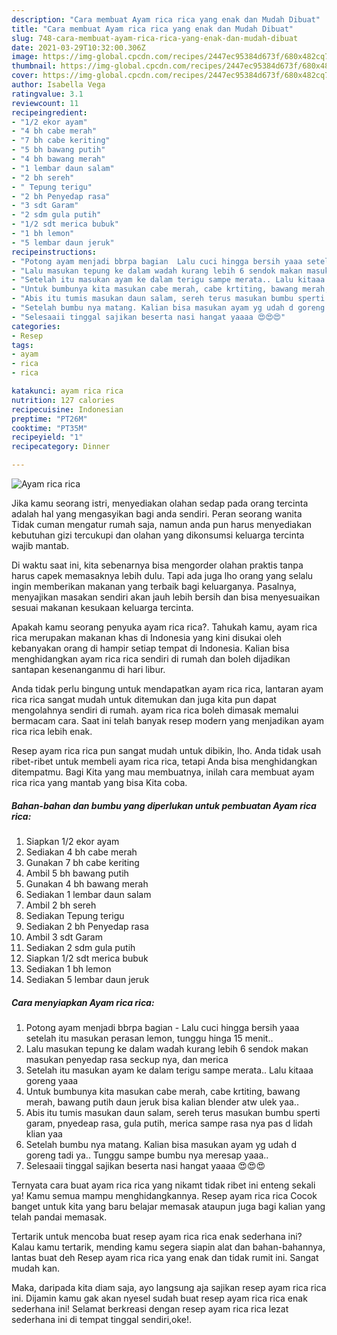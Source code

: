 ```yaml
---
description: "Cara membuat Ayam rica rica yang enak dan Mudah Dibuat"
title: "Cara membuat Ayam rica rica yang enak dan Mudah Dibuat"
slug: 748-cara-membuat-ayam-rica-rica-yang-enak-dan-mudah-dibuat
date: 2021-03-29T10:32:00.306Z
image: https://img-global.cpcdn.com/recipes/2447ec95384d673f/680x482cq70/ayam-rica-rica-foto-resep-utama.jpg
thumbnail: https://img-global.cpcdn.com/recipes/2447ec95384d673f/680x482cq70/ayam-rica-rica-foto-resep-utama.jpg
cover: https://img-global.cpcdn.com/recipes/2447ec95384d673f/680x482cq70/ayam-rica-rica-foto-resep-utama.jpg
author: Isabella Vega
ratingvalue: 3.1
reviewcount: 11
recipeingredient:
- "1/2 ekor ayam"
- "4 bh cabe merah"
- "7 bh cabe keriting"
- "5 bh bawang putih"
- "4 bh bawang merah"
- "1 lembar daun salam"
- "2 bh sereh"
- " Tepung terigu"
- "2 bh Penyedap rasa"
- "3 sdt Garam"
- "2 sdm gula putih"
- "1/2 sdt merica bubuk"
- "1 bh lemon"
- "5 lembar daun jeruk"
recipeinstructions:
- "Potong ayam menjadi bbrpa bagian  Lalu cuci hingga bersih yaaa setelah itu masukan perasan lemon, tunggu hinga 15 menit.."
- "Lalu masukan tepung ke dalam wadah kurang lebih 6 sendok makan masukan penyedap rasa seckup nya, dan merica"
- "Setelah itu masukan ayam ke dalam terigu sampe merata.. Lalu kitaaa goreng yaaa"
- "Untuk bumbunya kita masukan cabe merah, cabe krtiting, bawang merah, bawang putih daun jeruk bisa kalian blender atw ulek yaa.."
- "Abis itu tumis masukan daun salam, sereh terus masukan bumbu sperti garam, pnyedeap rasa, gula putih, merica sampe rasa nya pas d lidah klian yaa"
- "Setelah bumbu nya matang. Kalian bisa masukan ayam yg udah d goreng tadi ya.. Tunggu sampe bumbu nya meresap yaaa.."
- "Selesaaii tinggal sajikan beserta nasi hangat yaaaa 😍😍😍"
categories:
- Resep
tags:
- ayam
- rica
- rica

katakunci: ayam rica rica 
nutrition: 127 calories
recipecuisine: Indonesian
preptime: "PT26M"
cooktime: "PT35M"
recipeyield: "1"
recipecategory: Dinner

---
```



![Ayam rica rica](https://img-global.cpcdn.com/recipes/2447ec95384d673f/680x482cq70/ayam-rica-rica-foto-resep-utama.jpg)

Jika kamu seorang istri, menyediakan olahan sedap pada orang tercinta adalah hal yang mengasyikan bagi anda sendiri. Peran seorang  wanita Tidak cuman mengatur rumah saja, namun anda pun harus menyediakan kebutuhan gizi tercukupi dan olahan yang dikonsumsi keluarga tercinta wajib mantab.

Di waktu  saat ini, kita sebenarnya bisa mengorder olahan praktis tanpa harus capek memasaknya lebih dulu. Tapi ada juga lho orang yang selalu ingin memberikan makanan yang terbaik bagi keluarganya. Pasalnya, menyajikan masakan sendiri akan jauh lebih bersih dan bisa menyesuaikan sesuai makanan kesukaan keluarga tercinta. 



Apakah kamu seorang penyuka ayam rica rica?. Tahukah kamu, ayam rica rica merupakan makanan khas di Indonesia yang kini disukai oleh kebanyakan orang di hampir setiap tempat di Indonesia. Kalian bisa menghidangkan ayam rica rica sendiri di rumah dan boleh dijadikan santapan kesenanganmu di hari libur.

Anda tidak perlu bingung untuk mendapatkan ayam rica rica, lantaran ayam rica rica sangat mudah untuk ditemukan dan juga kita pun dapat mengolahnya sendiri di rumah. ayam rica rica boleh dimasak memalui bermacam cara. Saat ini telah banyak resep modern yang menjadikan ayam rica rica lebih enak.

Resep ayam rica rica pun sangat mudah untuk dibikin, lho. Anda tidak usah ribet-ribet untuk membeli ayam rica rica, tetapi Anda bisa menghidangkan ditempatmu. Bagi Kita yang mau membuatnya, inilah cara membuat ayam rica rica yang mantab yang bisa Kita coba.

<!--inarticleads1-->

##### Bahan-bahan dan bumbu yang diperlukan untuk pembuatan Ayam rica rica:

1. Siapkan 1/2 ekor ayam
1. Sediakan 4 bh cabe merah
1. Gunakan 7 bh cabe keriting
1. Ambil 5 bh bawang putih
1. Gunakan 4 bh bawang merah
1. Sediakan 1 lembar daun salam
1. Ambil 2 bh sereh
1. Sediakan  Tepung terigu
1. Sediakan 2 bh Penyedap rasa
1. Ambil 3 sdt Garam
1. Sediakan 2 sdm gula putih
1. Siapkan 1/2 sdt merica bubuk
1. Sediakan 1 bh lemon
1. Sediakan 5 lembar daun jeruk




<!--inarticleads2-->

##### Cara menyiapkan Ayam rica rica:

1. Potong ayam menjadi bbrpa bagian  - Lalu cuci hingga bersih yaaa setelah itu masukan perasan lemon, tunggu hinga 15 menit..
1. Lalu masukan tepung ke dalam wadah kurang lebih 6 sendok makan masukan penyedap rasa seckup nya, dan merica
1. Setelah itu masukan ayam ke dalam terigu sampe merata.. Lalu kitaaa goreng yaaa
1. Untuk bumbunya kita masukan cabe merah, cabe krtiting, bawang merah, bawang putih daun jeruk bisa kalian blender atw ulek yaa..
1. Abis itu tumis masukan daun salam, sereh terus masukan bumbu sperti garam, pnyedeap rasa, gula putih, merica sampe rasa nya pas d lidah klian yaa
1. Setelah bumbu nya matang. Kalian bisa masukan ayam yg udah d goreng tadi ya.. Tunggu sampe bumbu nya meresap yaaa..
1. Selesaaii tinggal sajikan beserta nasi hangat yaaaa 😍😍😍




Ternyata cara buat ayam rica rica yang nikamt tidak ribet ini enteng sekali ya! Kamu semua mampu menghidangkannya. Resep ayam rica rica Cocok banget untuk kita yang baru belajar memasak ataupun juga bagi kalian yang telah pandai memasak.

Tertarik untuk mencoba buat resep ayam rica rica enak sederhana ini? Kalau kamu tertarik, mending kamu segera siapin alat dan bahan-bahannya, lantas buat deh Resep ayam rica rica yang enak dan tidak rumit ini. Sangat mudah kan. 

Maka, daripada kita diam saja, ayo langsung aja sajikan resep ayam rica rica ini. Dijamin kamu gak akan nyesel sudah buat resep ayam rica rica enak sederhana ini! Selamat berkreasi dengan resep ayam rica rica lezat sederhana ini di tempat tinggal sendiri,oke!.

